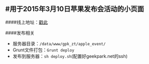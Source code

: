 #用于2015年3月10日苹果发布会活动的小页面
-----
####线上地址：[戳此](http://www.geekpark.net/zhuanti/apple_event/index.html)

####发布相关
* 服务器目录：`/data/www/gpk_zt/apple_event/`
* Grunt文件打包：`Grunt deploy`
* 发布到服务器：`sh deploy.sh`(配置好geekpark.net的ssh)